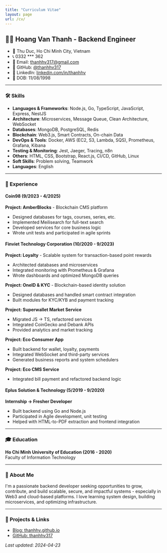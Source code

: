 ```yaml
---
title: "Curriculum Vitae"
layout: page
url: /cv/
---
```


## 👨‍💻 Hoang Van Thanh - Backend Engineer

- 📍 Thu Duc, Ho Chi Minh City, Vietnam  
- 📞 0332 *** 362  
- 📧 Email: thanhhv317@gmail.com  
- 🐙 GitHub: [@thanhhv317](https://github.com/thanhhv)  
- 🔗 LinkedIn: [linkedin.com/in/thanhhv](https://www.linkedin.com/in/thanhhv317/)
- 📅 DOB: 11/08/1998

---

### 🛠 Skills

- **Languages & Frameworks**: Node.js, Go, TypeScript, JavaScript, Express, NestJS  
- **Architecture**: Microservices, Message Queue, Clean Architecture, WebSocket  
- **Databases**: MongoDB, PostgreSQL, Redis  
- **Blockchain**: Web3.js, Smart Contracts, On-chain Data  
- **DevOps & Tools**: Docker, AWS (EC2, S3, Lambda, SQS), Prometheus, Grafana, Kibana  
- **Testing & Monitoring**: Jest, Jaeger, Tracing, n8n  
- **Others**: HTML, CSS, Bootstrap, React.js, CI/CD, GitHub, Linux  
- **Soft Skills**: Problem solving, Teamwork  
- **Languages**: English

---

### 💼 Experience

#### Coin98 (9/2023 - 4/2025)
**Project: AmberBlocks** - Blockchain CMS platform  
- Designed databases for tags, courses, series, etc.  
- Implemented Meilisearch for full-text search  
- Developed services for core business logic  
- Wrote unit tests and participated in agile sprints  

#### Finviet Technology Corporation (10/2020 - 9/2023)
**Project: Loyalty** - Scalable system for transaction-based point rewards  
- Architected databases and microservices  
- Integrated monitoring with Prometheus & Grafana  
- Wrote dashboards and optimized MongoDB queries  

**Project: OneID & KYC** - Blockchain-based identity solution  
- Designed databases and handled smart contract integration  
- Built modules for KYC/KYB and payment tracking  

**Project: Superwallet Market Service**  
- Migrated JS → TS, refactored services  
- Integrated CoinGecko and Debank APIs  
- Provided analytics and market tracking  

**Project: Eco Consumer App**  
- Built backend for wallet, loyalty, payments  
- Integrated WebSocket and third-party services  
- Generated business reports and system schedulers  

**Project: Eco CMS Service**  
- Integrated bill payment and refactored backend logic  

#### Eplus Solution & Technology (5/2019 - 9/2020)  
**Internship → Fresher Developer**  
- Built backend using Go and Node.js  
- Participated in Agile development, unit testing  
- Helped with HTML-to-PDF extraction and frontend integration

---

### 🎓 Education

**Ho Chi Minh University of Education (2016 - 2020)**  
Faculty of Information Technology

---

### 🎯 About Me

I'm a passionate backend developer seeking opportunities to grow, contribute, and build scalable, secure, and impactful systems - especially in Web3 and cloud-based platforms. I love learning system design, building microservices, and optimizing infrastructure.

---

### 📂 Projects & Links

- [Blog: thanhhv.github.io](https://thanhhv.github.io)
- [GitHub: thanhhv317](https://github.com/thanhhv317)

_Last updated: 2024-04-23_
